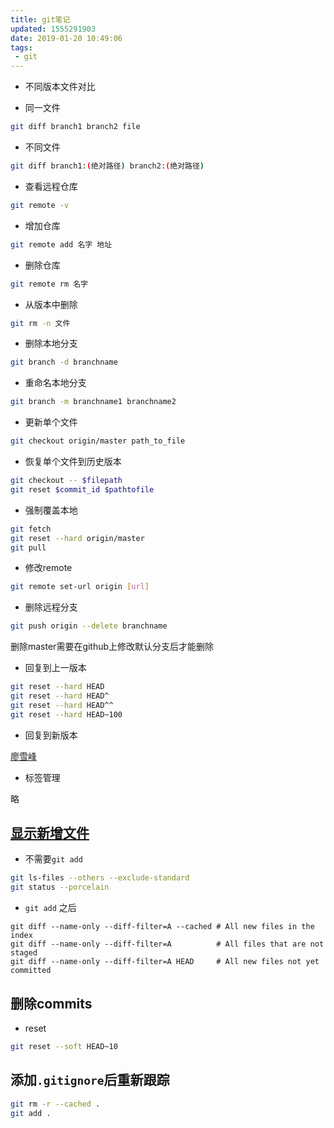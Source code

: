 ```yaml
---
title: git笔记
updated: 1555291903
date: 2019-01-20 10:49:06
tags:
 - git
---
```


- 不同版本文件对比

 - 同一文件

 ```bash
 git diff branch1 branch2 file
 ```

 - 不同文件

 ```bash
 git diff branch1:(绝对路径) branch2:(绝对路径)
 ```

- 查看远程仓库

```bash
git remote -v
```

- 增加仓库

```bash
git remote add 名字 地址
```

- 删除仓库

```bash
git remote rm 名字
```

- 从版本中删除

```bash
git rm -n 文件
```

- 删除本地分支

```bash
git branch -d branchname
```

- 重命名本地分支

```bash
git branch -m branchname1 branchname2
```

- 更新单个文件

```bash
git checkout origin/master path_to_file
```

- 恢复单个文件到历史版本

```bash
git checkout -- $filepath
git reset $commit_id $pathtofile
```

- 强制覆盖本地

```bash
git fetch
git reset --hard origin/master
git pull
```

- 修改remote

```bash
git remote set-url origin [url]
```

- 删除远程分支

```bash
git push origin --delete branchname
```

删除master需要在github上修改默认分支后才能删除

- 回复到上一版本

```bash
git reset --hard HEAD
git reset --hard HEAD^
git reset --hard HEAD^^
git reset --hard HEAD~100
```

- 回复到新版本

[廖雪峰](https://www.liaoxuefeng.com/wiki/0013739516305929606dd18361248578c67b8067c8c017b000/0013744142037508cf42e51debf49668810645e02887691000)

- 标签管理

略

## [显示新增文件](https://stackoverflow.com/questions/9000163/git-list-new-files-only)

- 不需要`git add`

```bash
git ls-files --others --exclude-standard
git status --porcelain
```

- `git add` 之后

```
git diff --name-only --diff-filter=A --cached # All new files in the index  
git diff --name-only --diff-filter=A          # All files that are not staged  
git diff --name-only --diff-filter=A HEAD     # All new files not yet committed
```

## 删除commits

- reset

```bash
git reset --soft HEAD~10
```

## 添加`.gitignore`后重新跟踪

```bash
git rm -r --cached .
git add .
```
